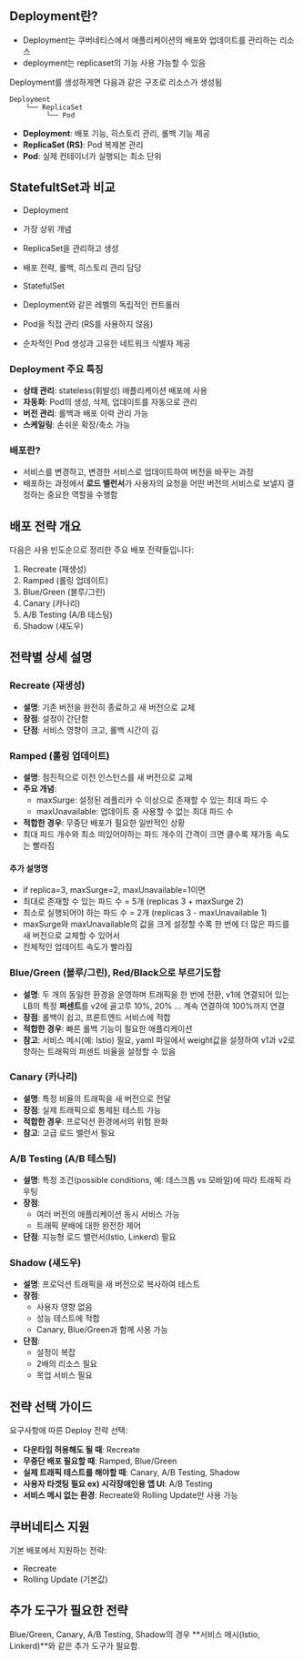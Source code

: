 ## Deployment란?
- Deployment는 쿠버네티스에서 애플리케이션의 배포와 업데이트를 관리하는 리소스
- deployment는 replicaset의 기능 사용 가능할 수 있음

Deployment를 생성하게면 다음과 같은 구조로 리소스가 생성됨
```
Deployment
    └── ReplicaSet
         └── Pod
```

- **Deployment**: 배포 기능, 히스토리 관리, 롤백 기능 제공
- **ReplicaSet (RS)**: Pod 복제본 관리
- **Pod**: 실제 컨테이너가 실행되는 최소 단위

## StatefultSet과 비교
- Deployment
- 가장 상위 개념
- ReplicaSet을 관리하고 생성
- 배포 전략, 롤백, 히스토리 관리 담당

- StatefulSet
- Deployment와 같은 레벨의 독립적인 컨트롤러
- Pod을 직접 관리 (RS를 사용하지 않음)
- 순차적인 Pod 생성과 고유한 네트워크 식별자 제공

### Deployment 주요 특징
- **상태 관리**: stateless(휘발성) 애플리케이션 배포에 사용
- **자동화**: Pod의 생성, 삭제, 업데이트를 자동으로 관리
- **버전 관리**: 롤백과 배포 이력 관리 가능
- **스케일링**: 손쉬운 확장/축소 가능

### 배포란?
- 서비스를 변경하고, 변경한 서비스로 업데이트하여 버전을 바꾸는 과정
- 배포하는 과정에서 **로드 밸런서**가 사용자의 요청을 어떤 버전의 서비스로 보낼지 결정하는 중요한 역할을 수행함


## 배포 전략 개요

다음은 사용 빈도순으로 정리한 주요 배포 전략들입니다:

1. Recreate (재생성)
2. Ramped (롤링 업데이트)
3. Blue/Green (블루/그린)
4. Canary (카나리)
5. A/B Testing (A/B 테스팅)
6. Shadow (섀도우)

## 전략별 상세 설명

### Recreate (재생성)
- **설명**: 기존 버전을 완전히 종료하고 새 버전으로 교체
- **장점**: 설정이 간단함
- **단점**: 서비스 영향이 크고, 롤백 시간이 김

### Ramped (롤링 업데이트)
- **설명**: 점진적으로 이전 인스턴스를 새 버전으로 교체
- **주요 개념**:
  - maxSurge: 설정된 레플리카 수 이상으로 존재할 수 있는 최대 파드 수
  - maxUnavailable: 업데이트 중 사용할 수 없는 최대 파드 수
- **적합한 경우**: 무중단 배포가 필요한 일반적인 상황
- 최대 파드 개수와 최소 떠있어야하는 파드 개수의 간격이 크면 클수록 재가동 속도는 빨라짐

#### 추가 설명명
- if replica=3, maxSurge=2, maxUnavailable=1이면 
- 최대로 존재할 수 있는 파드 수 = 5개 (replicas 3 + maxSurge 2)
- 최소로 실행되어야 하는 파드 수 = 2개 (replicas 3 - maxUnavailable 1)
- maxSurge와 maxUnavailable의 값을 크게 설정할 수록 한 번에 더 많은 파드를 새 버전으로 교체할 수 있어서
- 전체적인 업데이트 속도가 빨라짐

### Blue/Green (블루/그린), Red/Black으로 부르기도함
- **설명**: 두 개의 동일한 환경을 운영하며 트래픽을 한 번에 전환, v1에 연결되어 있는 LB의 특정 **퍼센트**를 v2에 골고루 10%, 20% ... 계속 연결하여 100%까지 연결
- **장점**: 롤백이 쉽고, 프론트엔드 서비스에 적합
- **적합한 경우**: 빠른 롤백 기능이 필요한 애플리케이션
- **참고**: 서비스 메시(예: Istio) 필요, yaml 파일에서 weight값을 설정하여 v1과 v2로 향하는 트래픽의 퍼센트 비율을 설정할 수 있음

### Canary (카나리)
- **설명**: 특정 비율의 트래픽을 새 버전으로 전달
- **장점**: 실제 트래픽으로 통제된 테스트 가능
- **적합한 경우**: 프로덕션 환경에서의 위험 완화
- **참고**: 고급 로드 밸런서 필요

### A/B Testing (A/B 테스팅)
- **설명**: 특정 조건(possible conditions, 예: 데스크톱 vs 모바일)에 따라 트래픽 라우팅
- **장점**: 
  - 여러 버전의 애플리케이션 동시 서비스 가능
  - 트래픽 분배에 대한 완전한 제어
- **단점**: 지능형 로드 밸런서(Istio, Linkerd) 필요

### Shadow (섀도우)
- **설명**: 프로덕션 트래픽을 새 버전으로 복사하여 테스트
- **장점**:
  - 사용자 영향 없음
  - 성능 테스트에 적합
  - Canary, Blue/Green과 함께 사용 가능
- **단점**:
  - 설정이 복잡
  - 2배의 리소스 필요
  - 목업 서비스 필요

## 전략 선택 가이드

요구사항에 따른 Deploy 전략 선택:
- **다운타임 허용해도 될 때**: Recreate
- **무중단 배포 필요할 때**: Ramped, Blue/Green
- **실제 트래픽 테스트를 해야할 때**: Canary, A/B Testing, Shadow
- **사용자 타겟팅 필요 ex) 시각장애인용 앱 UI**: A/B Testing
- **서비스 메시 없는 환경**: Recreate와 Rolling Update만 사용 가능

## 쿠버네티스 지원

기본 배포에서 지원하는 전략:
- Recreate
- Rolling Update (기본값)

## 추가 도구가 필요한 전략
Blue/Green, Canary, A/B Testing, Shadow의 경우 **서비스 메시(Istio, Linkerd)**와 같은 추가 도구가 필요함.